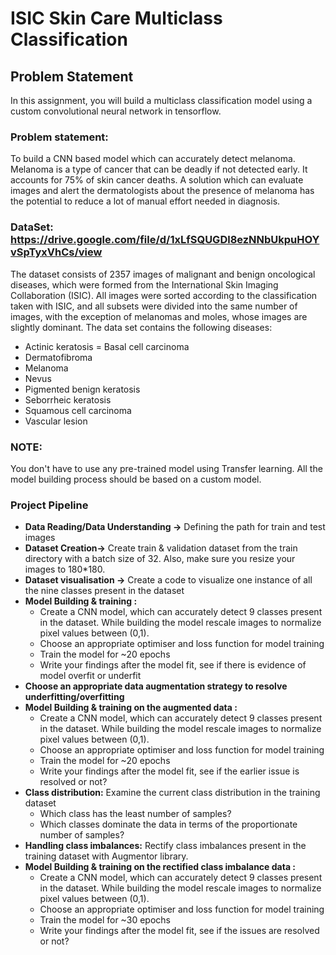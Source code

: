 # ISIC Skin Care Multiclass Classification

## Problem Statement
In this assignment, you will build a multiclass classification model using a custom convolutional neural network in tensorflow. 

 

### Problem statement: 
To build a CNN based model which can accurately detect melanoma. Melanoma is a type of cancer that can be deadly if not detected early. It accounts for 75% of skin cancer deaths. A solution which can evaluate images and alert the dermatologists about the presence of melanoma has the potential to reduce a lot of manual effort needed in diagnosis.

### DataSet:  <a>https://drive.google.com/file/d/1xLfSQUGDl8ezNNbUkpuHOYvSpTyxVhCs/view</a>


The dataset consists of 2357 images of malignant and benign oncological diseases, which were formed from the International Skin Imaging Collaboration (ISIC). All images were sorted according to the classification taken with ISIC, and all subsets were divided into the same number of images, with the exception of melanomas and moles, whose images are slightly dominant.
The data set contains the following diseases:

- Actinic keratosis
= Basal cell carcinoma
- Dermatofibroma
- Melanoma
- Nevus
- Pigmented benign keratosis
- Seborrheic keratosis
- Squamous cell carcinoma
- Vascular lesion
 

### NOTE:
You don't have to use any pre-trained model using Transfer learning. All the model building process should be based on a custom model.

 

### Project Pipeline
- <b>Data Reading/Data Understanding →</b> Defining the path for train and test images 
- <b>Dataset Creation→</b> Create train & validation dataset from the train directory with a batch size of 32. Also, make sure you resize your images to 180*180.
- <b>Dataset visualisation →</b> Create a code to visualize one instance of all the nine classes present in the dataset 
- <b>Model Building & training :</b> 
  - Create a CNN model, which can accurately detect 9 classes present in the dataset. While building the model rescale images to normalize pixel values between (0,1).
  - Choose an appropriate optimiser and loss function for model training
  - Train the model for ~20 epochs
  - Write your findings after the model fit, see if there is evidence of model overfit or underfit
- <b>Choose an appropriate data augmentation strategy to resolve underfitting/overfitting </b>
- <b>Model Building & training on the augmented data :</b>
  - Create a CNN model, which can accurately detect 9 classes present in the dataset. While building the model rescale images to normalize pixel values between (0,1).
  - Choose an appropriate optimiser and loss function for model training
  - Train the model for ~20 epochs
  - Write your findings after the model fit, see if the earlier issue is resolved or not?
- <b>Class distribution:</b> Examine the current class distribution in the training dataset 
  - Which class has the least number of samples?
  - Which classes dominate the data in terms of the proportionate number of samples?
- <b>Handling class imbalances:</b> Rectify class imbalances present in the training dataset with Augmentor library.
- <b>Model Building & training on the rectified class imbalance data :</b>
  - Create a CNN model, which can accurately detect 9 classes present in the dataset. While building the model rescale images to normalize pixel values between (0,1).
  - Choose an appropriate optimiser and loss function for model training
  - Train the model for ~30 epochs
  - Write your findings after the model fit, see if the issues are resolved or not?
